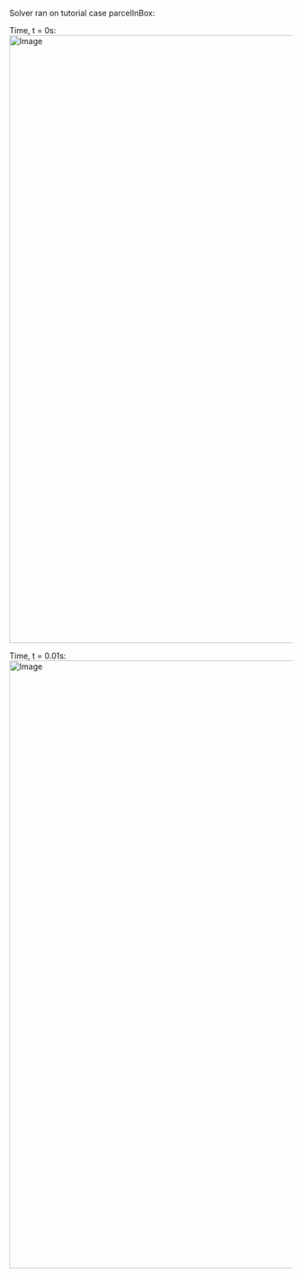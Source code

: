 Solver ran on tutorial case parcelInBox:

Time, t = 0s:
<img width="1920" height="1080" alt="Image" src="https://github.com/user-attachments/assets/f89207fb-f68c-4d94-a49b-054764dbfe01" />

Time, t = 0.01s:
<img width="1920" height="1080" alt="Image" src="https://github.com/user-attachments/assets/d59f27bf-642e-458b-baf7-f681495dba63" />
